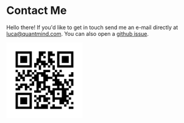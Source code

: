 # Contact Me

Hello there! If you'd like to get in touch send me an e-mail directly at
[luca@quantmind.com](mailto:luca@quantmind.com). You can also open a [github issue](https://github.com/lsbardel/lucasbardella.com/issues).



<div grid>
<a href="/"><img width=200 alt="Luca Sbardella QR" src="data/luca-qr.png" color="white"></a>
</div>

